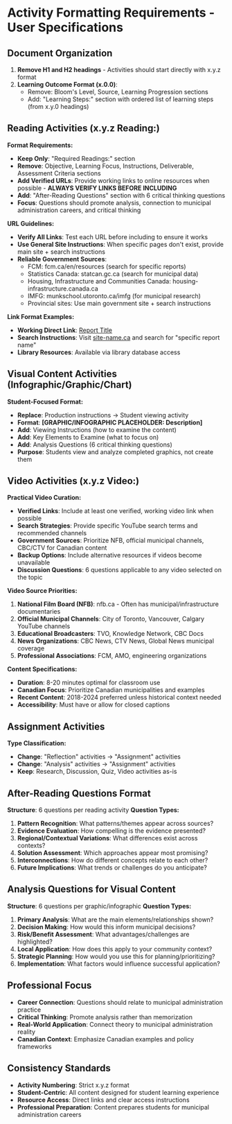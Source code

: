 # Activity Formatting Requirements - User Specifications

## Document Organization
1. **Remove H1 and H2 headings** - Activities should start directly with x.y.z format
2. **Learning Outcome Format (x.0.0)**:
   - Remove: Bloom's Level, Source, Learning Progression sections
   - Add: "Learning Steps:" section with ordered list of learning steps (from x.y.0 headings)

## Reading Activities (x.y.z Reading:)
**Format Requirements:**
- **Keep Only**: "Required Readings:" section
- **Remove**: Objective, Learning Focus, Instructions, Deliverable, Assessment Criteria sections
- **Add Verified URLs**: Provide working links to online resources when possible - **ALWAYS VERIFY LINKS BEFORE INCLUDING**
- **Add**: "After-Reading Questions" section with 6 critical thinking questions
- **Focus**: Questions should promote analysis, connection to municipal administration careers, and critical thinking

**URL Guidelines:**
- **Verify All Links**: Test each URL before including to ensure it works
- **Use General Site Instructions**: When specific pages don't exist, provide main site + search instructions
- **Reliable Government Sources**:
  - FCM: fcm.ca/en/resources (search for specific reports)
  - Statistics Canada: statcan.gc.ca (search for municipal data)
  - Housing, Infrastructure and Communities Canada: housing-infrastructure.canada.ca
  - IMFG: munkschool.utoronto.ca/imfg (for municipal research)
  - Provincial sites: Use main government site + search instructions

**Link Format Examples:**
- **Working Direct Link**: [Report Title](https://verified-url.com)
- **Search Instructions**: Visit [site-name.ca](https://site-name.ca) and search for "specific report name"
- **Library Resources**: Available via library database access

## Visual Content Activities (Infographic/Graphic/Chart)
**Student-Focused Format:**
- **Replace**: Production instructions → Student viewing activity
- **Format**: **[GRAPHIC/INFOGRAPHIC PLACEHOLDER: Description]**
- **Add**: Viewing Instructions (how to examine the content)
- **Add**: Key Elements to Examine (what to focus on)
- **Add**: Analysis Questions (6 critical thinking questions)
- **Purpose**: Students view and analyze completed graphics, not create them

## Video Activities (x.y.z Video:)
**Practical Video Curation:**
- **Verified Links**: Include at least one verified, working video link when possible
- **Search Strategies**: Provide specific YouTube search terms and recommended channels
- **Government Sources**: Prioritize NFB, official municipal channels, CBC/CTV for Canadian content
- **Backup Options**: Include alternative resources if videos become unavailable
- **Discussion Questions**: 6 questions applicable to any video selected on the topic

**Video Source Priorities:**
1. **National Film Board (NFB)**: nfb.ca - Often has municipal/infrastructure documentaries
2. **Official Municipal Channels**: City of Toronto, Vancouver, Calgary YouTube channels
3. **Educational Broadcasters**: TVO, Knowledge Network, CBC Docs
4. **News Organizations**: CBC News, CTV News, Global News municipal coverage
5. **Professional Associations**: FCM, AMO, engineering organizations

**Content Specifications:**
- **Duration**: 8-20 minutes optimal for classroom use
- **Canadian Focus**: Prioritize Canadian municipalities and examples
- **Recent Content**: 2018-2024 preferred unless historical context needed
- **Accessibility**: Must have or allow for closed captions

## Assignment Activities
**Type Classification:**
- **Change**: "Reflection" activities → "Assignment" activities  
- **Change**: "Analysis" activities → "Assignment" activities
- **Keep**: Research, Discussion, Quiz, Video activities as-is

## After-Reading Questions Format
**Structure**: 6 questions per reading activity
**Question Types:**
1. **Pattern Recognition**: What patterns/themes appear across sources?
2. **Evidence Evaluation**: How compelling is the evidence presented?
3. **Regional/Contextual Variations**: What differences exist across contexts?
4. **Solution Assessment**: Which approaches appear most promising?
5. **Interconnections**: How do different concepts relate to each other?
6. **Future Implications**: What trends or challenges do you anticipate?

## Analysis Questions for Visual Content
**Structure**: 6 questions per graphic/infographic
**Question Types:**
1. **Primary Analysis**: What are the main elements/relationships shown?
2. **Decision Making**: How would this inform municipal decisions?
3. **Risk/Benefit Assessment**: What advantages/challenges are highlighted?
4. **Local Application**: How does this apply to your community context?
5. **Strategic Planning**: How would you use this for planning/prioritizing?
6. **Implementation**: What factors would influence successful application?

## Professional Focus
- **Career Connection**: Questions should relate to municipal administration practice
- **Critical Thinking**: Promote analysis rather than memorization
- **Real-World Application**: Connect theory to municipal administration reality
- **Canadian Context**: Emphasize Canadian examples and policy frameworks

## Consistency Standards
- **Activity Numbering**: Strict x.y.z format
- **Student-Centric**: All content designed for student learning experience
- **Resource Access**: Direct links and clear access instructions
- **Professional Preparation**: Content prepares students for municipal administration careers